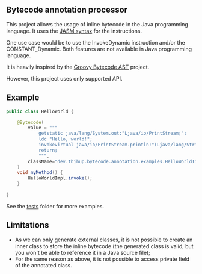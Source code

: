 Bytecode annotation processor
----------------------

This project allows the usage of inline bytecode in the Java programming language.
It uses the [JASM syntax](https://wiki.openjdk.java.net/display/CodeTools/Appendix+A) for the instructions.

One use case would be to use the InvokeDynamic instruction and/or the CONSTANT_Dynamic. Both
features are not available in Java programming language.

It is heavily inspired by the [Groovy Bytecode AST](https://github.com/melix/groovy-bytecode-ast/) project.

However, this project uses only supported API.

Example
------
```java
public class HelloWorld {

    @Bytecode(
        value = """
            getstatic java/lang/System.out:"Ljava/io/PrintStream;";
            ldc "Hello, world!";
            invokevirtual java/io/PrintStream.println:"(Ljava/lang/String;)V";
            return;
            """,
        className="dev.thihup.bytecode.annotation.examples.HelloWorldImpl"
    )
    void myMethod() {
        HelloWorldImpl.invoke();
    }

}
```
See the [tests](dev.thihup.bytecode.annotation.tests) folder for more examples.

Limitations
-----------

- As we can only generate external classes, it is not possible to create an inner class to store the inline bytecode (the generated class is valid, but you won't be able to reference it in a Java source file);
- For the same reason as above, it is not possible to access private field of the annotated class.